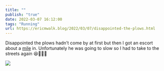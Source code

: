 ```yaml
---
title: ""
publish: "true"
date: 2022-03-07 16:12:00
tags: "Running"
url: https://ericmwalk.blog/2022/03/07/disappointed-the-plows.html
---
```


Disappointed the plows hadn’t come by at first but then I got an escort about a [mile](http://www.strava.com/activities/6788055892) in. Unfortunately he was going to slow so I had to take to the streets again 😆🏃🏻‍♂️


![](https://ericmwalk.blog/uploads/2022/a2e1563895.jpg)